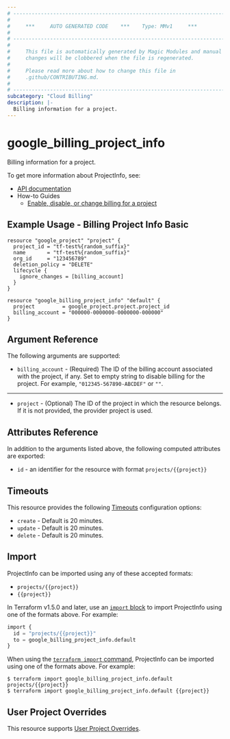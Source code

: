 ```yaml
---
# ----------------------------------------------------------------------------
#
#     ***     AUTO GENERATED CODE    ***    Type: MMv1     ***
#
# ----------------------------------------------------------------------------
#
#     This file is automatically generated by Magic Modules and manual
#     changes will be clobbered when the file is regenerated.
#
#     Please read more about how to change this file in
#     .github/CONTRIBUTING.md.
#
# ----------------------------------------------------------------------------
subcategory: "Cloud Billing"
description: |-
  Billing information for a project.
---
```


# google_billing_project_info

Billing information for a project.


To get more information about ProjectInfo, see:

* [API documentation](https://cloud.google.com/billing/docs/reference/rest/v1/projects)
* How-to Guides
    * [Enable, disable, or change billing for a project](https://cloud.google.com/billing/docs/how-to/modify-project)

## Example Usage - Billing Project Info Basic


```hcl
resource "google_project" "project" {
  project_id = "tf-test%{random_suffix}"
  name       = "tf-test%{random_suffix}"
  org_id     = "123456789"
  deletion_policy = "DELETE"
  lifecycle {
    ignore_changes = [billing_account]
  }
}

resource "google_billing_project_info" "default" {
  project         = google_project.project.project_id
  billing_account = "000000-0000000-0000000-000000"
}
```

## Argument Reference

The following arguments are supported:


* `billing_account` -
  (Required)
  The ID of the billing account associated with the project, if
  any. Set to empty string to disable billing for the project.
  For example, `"012345-567890-ABCDEF"` or `""`.


- - -


* `project` - (Optional) The ID of the project in which the resource belongs.
    If it is not provided, the provider project is used.


## Attributes Reference

In addition to the arguments listed above, the following computed attributes are exported:

* `id` - an identifier for the resource with format `projects/{{project}}`


## Timeouts

This resource provides the following
[Timeouts](https://developer.hashicorp.com/terraform/plugin/sdkv2/resources/retries-and-customizable-timeouts) configuration options:

- `create` - Default is 20 minutes.
- `update` - Default is 20 minutes.
- `delete` - Default is 20 minutes.

## Import


ProjectInfo can be imported using any of these accepted formats:

* `projects/{{project}}`
* `{{project}}`


In Terraform v1.5.0 and later, use an [`import` block](https://developer.hashicorp.com/terraform/language/import) to import ProjectInfo using one of the formats above. For example:

```tf
import {
  id = "projects/{{project}}"
  to = google_billing_project_info.default
}
```

When using the [`terraform import` command](https://developer.hashicorp.com/terraform/cli/commands/import), ProjectInfo can be imported using one of the formats above. For example:

```
$ terraform import google_billing_project_info.default projects/{{project}}
$ terraform import google_billing_project_info.default {{project}}
```

## User Project Overrides

This resource supports [User Project Overrides](https://registry.terraform.io/providers/hashicorp/google/latest/docs/guides/provider_reference#user_project_override).
